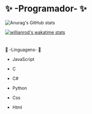 # ✨ -Programador- ✨

![Anurag's GitHub stats](https://github-readme-stats.vercel.app/api?username=LyeZinho&theme=chartreuse-dark&show_icons=true)

[![willianrod's wakatime stats](https://github-readme-stats.vercel.app/api/wakatime?username=LyeZinho)](https://github.com/anuraghazra/github-readme-stats)


#
 📕 -Linguagens- 📕
 
 
- JavaScript

- C
  
- C#

- Python

- Css
  
- Html

